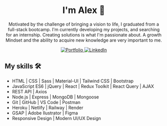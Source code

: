 <h1 align="center"> I'm Alex 👋</h1>

<p align="center"> Motivated by the challenge of bringing a vision to life, I graduated from a full-stack bootcamp. I'm currently developing my projects, and searching for an internship. Creating solutions is what I'm passionate about. A growth Mindset and the ability to acquire new knowledge are very important to me. </p>

<div align='center'>
  <a href="https://amdev.me/" target="_blank">
    <img src="https://img.shields.io/badge/my_portfolio-000?style=for-the-badge&logo=ko-fi&logoColor=white" alt="Portfolio"/>
  </a>
  <a href="https://amdev.me/](https://www.linkedin.com/in/aleksander-maj-7611a824b/" target="_blank">
    <img src="https://img.shields.io/badge/linkedin-0A66C2?style=for-the-badge&logo=linkedin&logoColor=white" alt="LinkedIn"/>
  </a>
</div>

## My skills 🛠 

- HTML | CSS | Sass | Material-UI | Tailwind CSS | Bootstrap
- JavaScript ES6 | jQuery | React | Redux Toolkit | React Query | AJAX
- REST API | Axios 
- Node.js | Express | MongoDB | Mongoose 
- Git | GitHub | VS Code | Postman 
- Heroku | Netlify | Railway | Render
- GSAP | Adobe Ilustrator | Figma
- Responsive Design | Modern UI/UX Design